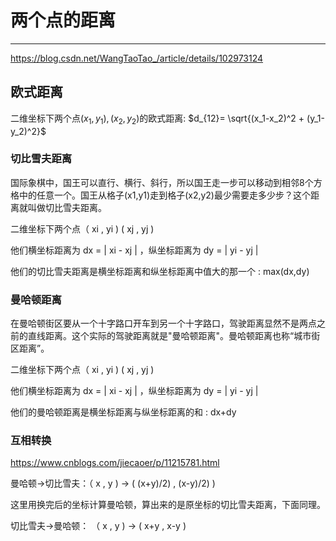 # 两个点的距离

---

https://blog.csdn.net/WangTaoTao_/article/details/102973124

## 欧式距离
二维坐标下两个点$(x_1, y_1), (x_2, y_2)$的欧式距离:
$d_{12}= \sqrt{(x_1-x_2)^2 + (y_1-y_2)^2}$

### 切比雪夫距离
国际象棋中，国王可以直行、横行、斜行，所以国王走一步可以移动到相邻8个方格中的任意一个。国王从格子(x1,y1)走到格子(x2,y2)最少需要走多少步？这个距离就叫做切比雪夫距离。

二维坐标下两个点（ xi , yi )   ( xj , yj )

他们横坐标距离为 dx = | xi - xj | ，纵坐标距离为 dy = | yi - yj |

他们的切比雪夫距离是横坐标距离和纵坐标距离中值大的那一个 : max(dx,dy)


### 曼哈顿距离
在曼哈顿街区要从一个十字路口开车到另一个十字路口，驾驶距离显然不是两点之前的直线距离。这个实际的驾驶距离就是"曼哈顿距离"。曼哈顿距离也称“城市街区距离”。

二维坐标下两个点（ xi , yi )   ( xj , yj )

他们横坐标距离为 dx = | xi - xj | ，纵坐标距离为 dy = | yi - yj |

他们的曼哈顿距离是横坐标距离与纵坐标距离的和 : dx+dy



### 互相转换
https://www.cnblogs.com/jiecaoer/p/11215781.html

曼哈顿->切比雪夫：（ x , y ) -> ( (x+y)/2) , (x-y)/2) )

这里用换完后的坐标计算曼哈顿，算出来的是原坐标的切比雪夫距离，下面同理。

切比雪夫->曼哈顿： （ x , y ) -> (    x+y   ,   x-y     )
